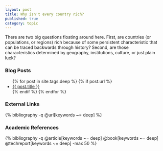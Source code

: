 ```yaml
---
layout: post
title: Why isn't every country rich?
published: true
category: topic
---
```


There are two big questions floating around here. First, are countries (or populations, or regions) rich because of some persistent characteristic that can be traced backwards through history? Second, are those characteristics determined by geography, institutions, culture, or just plain luck? 

### Blog Posts
<div class="posts">
<ul>
  {% for post in site.tags.deep %}
    {% if post.url %}
        <li>
         <a id="post-link-trans" class="post-link" href="{{ post.url | prepend: site.baseurl }}">
            {{ post.title }}
          </a>
        </li>
    {% endif %}
  {% endfor %}
</ul>
</div>

### External Links

{% bibliography -q @url[keywords ~= deep] %}

### Academic References

{% bibliography -q @article[keywords ~= deep] @book[keywords ~= deep] @techreport[keywords ~= deep] -max 50 %}
